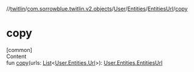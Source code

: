 //[twitlin](../../../../index.md)/[com.sorrowblue.twitlin.v2.objects](../../../index.md)/[User](../../index.md)/[Entities](../index.md)/[EntitiesUrl](index.md)/[copy](copy.md)



# copy  
[common]  
Content  
fun [copy](copy.md)(urls: [List](https://kotlinlang.org/api/latest/jvm/stdlib/kotlin.collections/-list/index.html)<[User.Entities.Url](../-url/index.md)>): [User.Entities.EntitiesUrl](index.md)  



